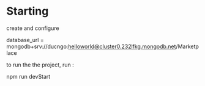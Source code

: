 # Starting

create and configure 

database_url = mongodb+srv://ducngo:helloworld@cluster0.232lfkg.mongodb.net/Marketplace

to run the the project, run : 

npm run devStart
